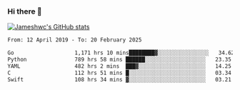 ### Hi there 👋

[![Jameshwc's GitHub stats](https://github-readme-stats.vercel.app/api?username=jameshwc)](https://github.com/anuraghazra/github-readme-stats)

<!--START_SECTION:waka-->

```txt
From: 12 April 2019 - To: 20 February 2025

Go                   1,171 hrs 10 mins████████▓░░░░░░░░░░░░░░░░   34.62 %
Python               789 hrs 58 mins ██████░░░░░░░░░░░░░░░░░░░   23.35 %
YAML                 482 hrs 2 mins  ███▓░░░░░░░░░░░░░░░░░░░░░   14.25 %
C                    112 hrs 51 mins █░░░░░░░░░░░░░░░░░░░░░░░░   03.34 %
Swift                108 hrs 34 mins ▓░░░░░░░░░░░░░░░░░░░░░░░░   03.21 %
```

<!--END_SECTION:waka-->